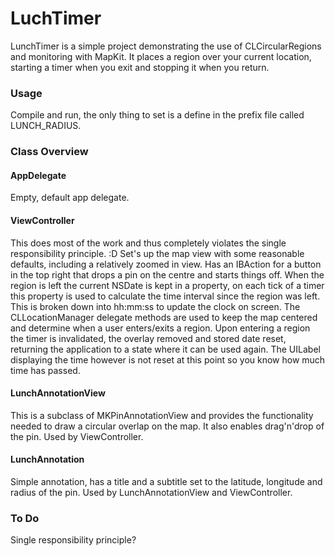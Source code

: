 # LuchTimer

LunchTimer is a simple project demonstrating the use of CLCircularRegions and monitoring with MapKit.  It places a region over your current location, starting a timer when you exit and stopping it when you return.

### Usage 

Compile and run, the only thing to set is a define in the prefix file called LUNCH_RADIUS.

### Class Overview

#### AppDelegate

Empty, default app delegate.

#### ViewController

This does most of the work and thus completely violates the single responsibility principle. :D  Set's up the map view with some reasonable defaults, including a relatively zoomed in view.  Has an IBAction for a button in the top right that drops a pin on the centre and starts things off.  When the region is left the current NSDate is kept in a property, on each tick of a timer this property is used to calculate the time interval since the region was left.  This is broken down into hh:mm:ss to update the clock on screen.  The CLLocationManager delegate methods are used to keep the map centered and determine when a user enters/exits a region.  Upon entering a region the timer is invalidated, the overlay removed and stored date reset, returning the application to a state where it can be used again.  The UILabel displaying the time however is not reset at this point so you know how much time has passed.

#### LunchAnnotationView

This is a subclass of MKPinAnnotationView and provides the functionality needed to draw a circular overlap on the map.  It also enables drag'n'drop of the pin.  Used by ViewController.

#### LunchAnnotation 

Simple annotation, has a title and a subtitle set to the latitude, longitude and radius of the pin.  Used by LunchAnnotationView and ViewController.

### To Do

Single responsibility principle?


